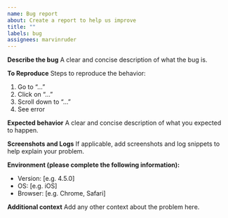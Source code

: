 ```yaml
---
name: Bug report
about: Create a report to help us improve
title: ""
labels: bug
assignees: marvinruder
---
```


**Describe the bug**
A clear and concise description of what the bug is.

**To Reproduce**
Steps to reproduce the behavior:

1. Go to “…”
2. Click on “…”
3. Scroll down to “…”
4. See error

**Expected behavior**
A clear and concise description of what you expected to happen.

**Screenshots and Logs**
If applicable, add screenshots and log snippets to help explain your problem.

**Environment (please complete the following information):**

- Version: [e.g. 4.5.0]
- OS: [e.g. iOS]
- Browser: [e.g. Chrome, Safari]

**Additional context**
Add any other context about the problem here.
